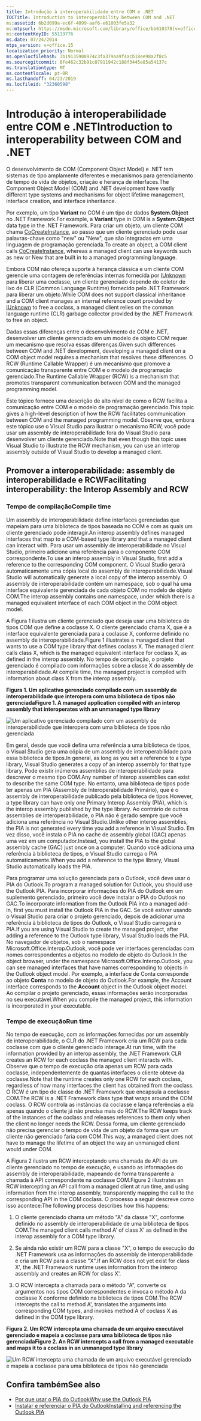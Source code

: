 ```yaml
---
title: Introdução à interoperabilidade entre COM e .NET
TOCTitle: Introduction to interoperability between COM and .NET
ms:assetid: 6b2d099a-ec6f-4099-aaf6-e61003fe5a32
ms:mtpsurl: https://msdn.microsoft.com/library/office/bb610378(v=office.15)
ms:contentKeyID: 55119776
ms.date: 07/24/2014
mtps_version: v=office.15
localization_priority: Normal
ms.openlocfilehash: 3b19135900974c3fa379aa9f4acb18ee98a2f8c5
ms.sourcegitcommit: 8fe462c32b91c87911942c188f3445e85a54137c
ms.translationtype: MT
ms.contentlocale: pt-BR
ms.lasthandoff: 04/23/2019
ms.locfileid: "32360598"
---
```

# <a name="introduction-to-interoperability-between-com-and-net"></a><span data-ttu-id="9b583-102">Introdução à interoperabilidade entre COM e .NET</span><span class="sxs-lookup"><span data-stu-id="9b583-102">Introduction to interoperability between COM and .NET</span></span>

<span data-ttu-id="9b583-103">O desenvolvimento de COM (Component Object Model) e .NET tem sistemas de tipo amplamente diferentes e mecanismos para gerenciamento de tempo de vida de objetos, criação e herança de interfaces.</span><span class="sxs-lookup"><span data-stu-id="9b583-103">The Component Object Model (COM) and .NET development have vastly different type systems and mechanisms for object lifetime management, interface creation, and interface inheritance.</span></span> 

<span data-ttu-id="9b583-104">Por exemplo, um tipo **Variant** no COM é um tipo de dados **System.Object** no .NET Framework.</span><span class="sxs-lookup"><span data-stu-id="9b583-104">For example, a **Variant** type in COM is a **System.Object** data type in the .NET Framework.</span></span> <span data-ttu-id="9b583-105">Para criar um objeto, um cliente COM chama [CoCreateInstance](https://docs.microsoft.com/windows/desktop/api/combaseapi/nf-combaseapi-cocreateinstance), ao passo que um cliente gerenciado pode usar palavras-chave como "new" ou "New", que são integradas em uma linguagem de programação gerenciada.</span><span class="sxs-lookup"><span data-stu-id="9b583-105">To create an object, a COM client calls [CoCreateInstance](https://docs.microsoft.com/windows/desktop/api/combaseapi/nf-combaseapi-cocreateinstance), whereas a managed client can use keywords such as new or New that are built in to a managed programming language.</span></span> 

<span data-ttu-id="9b583-106">Embora COM não ofereça suporte à herança clássica e um cliente COM gerencie uma contagem de referências internas fornecida por [IUnknown](https://docs.microsoft.com/windows/desktop/api/unknwn/nn-unknwn-iunknown) para liberar uma coclasse, um cliente gerenciado depende do coletor de lixo de CLR (Common Language Runtime) fornecido pelo .NET Framework para liberar um objeto.</span><span class="sxs-lookup"><span data-stu-id="9b583-106">While COM does not support classical inheritance and a COM client manages an internal reference count provided by [IUnknown](https://docs.microsoft.com/windows/desktop/api/unknwn/nn-unknwn-iunknown) to free a coclass, a managed client relies on the common language runtime (CLR) garbage collector provided by the .NET Framework to free an object.</span></span> 

<span data-ttu-id="9b583-107">Dadas essas diferenças entre o desenvolvimento de COM e .NET, desenvolver um cliente gerenciado em um modelo de objeto COM requer um mecanismo que resolva essas diferenças.</span><span class="sxs-lookup"><span data-stu-id="9b583-107">Given such differences between COM and .NET development, developing a managed client on a COM object model requires a mechanism that resolves these differences.</span></span> <span data-ttu-id="9b583-108">O RCW (Runtime Callable Wrapper) é um mecanismo que promove a comunicação transparente entre COM e o modelo de programação gerenciado.</span><span class="sxs-lookup"><span data-stu-id="9b583-108">The Runtime Callable Wrapper (RCW) is a mechanism that promotes transparent communication between COM and the managed programming model.</span></span>

<span data-ttu-id="9b583-109">Este tópico fornece uma descrição de alto nível de como o RCW facilita a comunicação entre COM e o modelo de programação gerenciado.</span><span class="sxs-lookup"><span data-stu-id="9b583-109">This topic gives a high-level description of how the RCW facilitates communication between COM and the managed programming model.</span></span> <span data-ttu-id="9b583-110">Observe que, embora este tópico use o Visual Studio para ilustrar o mecanismo RCW, você pode usar um assembly de interoperabilidade fora do Visual Studio para desenvolver um cliente gerenciado.</span><span class="sxs-lookup"><span data-stu-id="9b583-110">Note that even though this topic uses Visual Studio to illustrate the RCW mechanism, you can use an interop assembly outside of Visual Studio to develop a managed client.</span></span>

## <a name="facilitating-interoperability-the-interop-assembly-and-rcw"></a><span data-ttu-id="9b583-111">Promover a interoperabilidade: assembly de interoperabilidade e RCW</span><span class="sxs-lookup"><span data-stu-id="9b583-111">Facilitating interoperability: the Interop Assembly and RCW</span></span>

### <a name="compile-time"></a><span data-ttu-id="9b583-112">Tempo de compilação</span><span class="sxs-lookup"><span data-stu-id="9b583-112">Compile time</span></span>

<span data-ttu-id="9b583-113">Um assembly de interoperabilidade define interfaces gerenciadas que mapeiam para uma biblioteca de tipos baseada no COM e com as quais um cliente gerenciado pode interagir.</span><span class="sxs-lookup"><span data-stu-id="9b583-113">An interop assembly defines managed interfaces that map to a COM-based type library and that a managed client can interact with.</span></span> <span data-ttu-id="9b583-114">Para usar um assembly de interoperabilidade no Visual Studio, primeiro adicione uma referência para o componente COM correspondente.</span><span class="sxs-lookup"><span data-stu-id="9b583-114">To use an interop assembly in Visual Studio, first add a reference to the corresponding COM component.</span></span> <span data-ttu-id="9b583-115">O Visual Studio gerará automaticamente uma cópia local do assembly de interoperabilidade.</span><span class="sxs-lookup"><span data-stu-id="9b583-115">Visual Studio will automatically generate a local copy of the interop assembly.</span></span> <span data-ttu-id="9b583-116">O assembly de interoperabilidade contém um namespace, sob o qual há uma interface equivalente gerenciada de cada objeto COM no modelo de objeto COM.</span><span class="sxs-lookup"><span data-stu-id="9b583-116">The interop assembly contains one namespace, under which there is a managed equivalent interface of each COM object in the COM object model.</span></span> 

<span data-ttu-id="9b583-117">A Figura 1 ilustra um cliente gerenciado que deseja usar uma biblioteca de tipos COM que define a coclasse X. O cliente gerenciado chama X, que é a interface equivalente gerenciada para a coclasse X, conforme definido no assembly de interoperabilidade.</span><span class="sxs-lookup"><span data-stu-id="9b583-117">Figure 1 illustrates a managed client that wants to use a COM type library that defines coclass X. The managed client calls class X, which is the managed equivalent interface for coclass X, as defined in the interop assembly.</span></span> <span data-ttu-id="9b583-118">No tempo de compilação, o projeto gerenciado é compilado com informações sobre a classe X do assembly de interoperabilidade.</span><span class="sxs-lookup"><span data-stu-id="9b583-118">At compile time, the managed project is compiled with information about class X from the interop assembly.</span></span>

<span data-ttu-id="9b583-119">**Figura 1. Um aplicativo gerenciado compilado com um assembly de interoperabilidade que interopera com uma biblioteca de tipos não gerenciada**</span><span class="sxs-lookup"><span data-stu-id="9b583-119">**Figure 1. A managed application compiled with an interop assembly that interoperates with an unmanaged type library**</span></span>

![Um aplicativo gerenciado compilado com um assembly de interoperabilidade que interopera com uma biblioteca de tipos não gerenciada](media/pia-unmanaged-type-library.gif)
  
<span data-ttu-id="9b583-121">Em geral, desde que você defina uma referência a uma biblioteca de tipos, o Visual Studio gera uma cópia de um assembly de interoperabilidade para essa biblioteca de tipos.</span><span class="sxs-lookup"><span data-stu-id="9b583-121">In general, as long as you set a reference to a type library, Visual Studio generates a copy of an interop assembly for that type library.</span></span> <span data-ttu-id="9b583-122">Pode existir inúmeros assemblies de interoperabilidade para descrever o mesmo tipo COM.</span><span class="sxs-lookup"><span data-stu-id="9b583-122">Any number of interop assemblies can exist to describe the same COM type.</span></span> <span data-ttu-id="9b583-123">No entanto, uma biblioteca de tipos pode ter apenas um PIA (Assembly de Interoperabilidade Primário), que é o assembly de interoperabilidade publicado pela biblioteca de tipos.</span><span class="sxs-lookup"><span data-stu-id="9b583-123">However, a type library can have only one Primary Interop Assembly (PIA), which is the interop assembly published by the type library.</span></span> <span data-ttu-id="9b583-124">Ao contrário de outros assemblies de interoperabilidade, o PIA não é gerado sempre que você adiciona uma referência no Visual Studio.</span><span class="sxs-lookup"><span data-stu-id="9b583-124">Unlike other interop assemblies, the PIA is not generated every time you add a reference in Visual Studio.</span></span> <span data-ttu-id="9b583-125">Em vez disso, você instala o PIA no cache de assembly global (GAC) apenas uma vez em um computador.</span><span class="sxs-lookup"><span data-stu-id="9b583-125">Instead, you install the PIA to the global assembly cache (GAC) just once on a computer.</span></span> <span data-ttu-id="9b583-126">Quando você adiciona uma referência à biblioteca de tipos, o Visual Studio carrega o PIA automaticamente.</span><span class="sxs-lookup"><span data-stu-id="9b583-126">When you add a reference to the type library, Visual Studio automatically loads the PIA.</span></span>

<span data-ttu-id="9b583-127">Para programar uma solução gerenciada para o Outlook, você deve usar o PIA do Outlook.</span><span class="sxs-lookup"><span data-stu-id="9b583-127">To program a managed solution for Outlook, you should use the Outlook PIA.</span></span> <span data-ttu-id="9b583-128">Para incorporar informações do PIA do Outlook em um suplemento gerenciado, primeiro você deve instalar o PIA do Outlook no GAC.</span><span class="sxs-lookup"><span data-stu-id="9b583-128">To incorporate information from the Outlook PIA into a managed add-in, first you must install the Outlook PIA in the GAC.</span></span> <span data-ttu-id="9b583-129">Se você estiver usando o Visual Studio para criar o projeto gerenciado, depois de adicionar uma referência à biblioteca de tipos do Outlook, o Visual Studio carregará o PIA.</span><span class="sxs-lookup"><span data-stu-id="9b583-129">If you are using Visual Studio to create the managed project, after adding a reference to the Outlook type library, Visual Studio loads the PIA.</span></span> <span data-ttu-id="9b583-130">No navegador de objetos, sob o namespace Microsoft.Office.Interop.Outlook, você pode ver interfaces gerenciadas com nomes correspondentes a objetos no modelo de objeto do Outlook.</span><span class="sxs-lookup"><span data-stu-id="9b583-130">In the object browser, under the namespace Microsoft.Office.Interop.Outlook, you can see managed interfaces that have names corresponding to objects in the Outlook object model.</span></span> <span data-ttu-id="9b583-131">Por exemplo, a interface de Conta corresponde ao objeto **Conta** no modelo de objeto do Outlook.</span><span class="sxs-lookup"><span data-stu-id="9b583-131">For example, the Account interface corresponds to the **Account** object in the Outlook object model.</span></span> <span data-ttu-id="9b583-132">Ao compilar o projeto gerenciado, essas informações serão incorporadas no seu executável.</span><span class="sxs-lookup"><span data-stu-id="9b583-132">When you compile the managed project, this information is incorporated in your executable.</span></span>

### <a name="run-time"></a><span data-ttu-id="9b583-133">Tempo de execução</span><span class="sxs-lookup"><span data-stu-id="9b583-133">Run time</span></span>

<span data-ttu-id="9b583-134">No tempo de execução, com as informações fornecidas por um assembly de interoperabilidade, o CLR do .NET Framework cria um RCW para cada coclasse com que o cliente gerenciado interage.</span><span class="sxs-lookup"><span data-stu-id="9b583-134">At run time, with the information provided by an interop assembly, the .NET Framework CLR creates an RCW for each coclass the managed client interacts with.</span></span> <span data-ttu-id="9b583-135">Observe que o tempo de execução cria apenas um RCW para cada coclasse, independentemente de quantas interfaces o cliente obteve da coclasse.</span><span class="sxs-lookup"><span data-stu-id="9b583-135">Note that the runtime creates only one RCW for each coclass, regardless of how many interfaces the client has obtained from the coclass.</span></span> <span data-ttu-id="9b583-136">O RCW é um tipo de classe do .NET Framework que encapsula a coclasse COM.</span><span class="sxs-lookup"><span data-stu-id="9b583-136">The RCW is a .NET Framework class type that wraps around the COM coclass.</span></span> <span data-ttu-id="9b583-137">O RCW controla as instâncias da coclasse e lança referências a ela apenas quando o cliente já não precisa mais do RCW.</span><span class="sxs-lookup"><span data-stu-id="9b583-137">The RCW keeps track of the instances of the coclass and releases references to them only when the client no longer needs the RCW.</span></span> <span data-ttu-id="9b583-138">Dessa forma, um cliente gerenciado não precisa gerenciar o tempo de vida de um objeto da forma que um cliente não gerenciado faria com COM.</span><span class="sxs-lookup"><span data-stu-id="9b583-138">This way, a managed client does not have to manage the lifetime of an object the way an unmanaged client would under COM.</span></span>

<span data-ttu-id="9b583-139">A Figura 2 ilustra um RCW interceptando uma chamada de API de um cliente gerenciado no tempo de execução, e usando as informações do assembly de interoperabilidade, mapeando de forma transparente a chamada à API correspondente na coclasse COM.</span><span class="sxs-lookup"><span data-stu-id="9b583-139">Figure 2 illustrates an RCW intercepting an API call from a managed client at run time, and using information from the interop assembly, transparently mapping the call to the corresponding API in the COM coclass.</span></span> <span data-ttu-id="9b583-140">O processo a seguir descreve como isso acontece:</span><span class="sxs-lookup"><span data-stu-id="9b583-140">The following process describes how this happens:</span></span>

1.  <span data-ttu-id="9b583-141">O cliente gerenciado chama um método "A" da classe "X", conforme definido no assembly de interoperabilidade de uma biblioteca de tipos COM.</span><span class="sxs-lookup"><span data-stu-id="9b583-141">The managed client calls method A' of class X' as defined in the interop assembly for a COM type library.</span></span>

2.  <span data-ttu-id="9b583-142">Se ainda não existir um RCW para a classe "X", o tempo de execução do .NET Framework usa as informações do assembly de interoperabilidade e cria um RCW para a classe "X".</span><span class="sxs-lookup"><span data-stu-id="9b583-142">If an RCW does not yet exist for class X', the .NET Framework runtime uses information from the interop assembly and creates an RCW for class X'.</span></span>

3.  <span data-ttu-id="9b583-143">O RCW intercepta a chamada para o método "A", converte os argumentos nos tipos COM correspondentes e invoca o método A da coclasse X conforme definido na biblioteca de tipos COM.</span><span class="sxs-lookup"><span data-stu-id="9b583-143">The RCW intercepts the call to method A', translates the arguments into corresponding COM types, and invokes method A of coclass X as defined in the COM type library.</span></span>

<span data-ttu-id="9b583-144">**Figura 2. Um RCW intercepta uma chamada de um arquivo executável gerenciado e mapeia a coclasse para uma biblioteca de tipos não gerenciada**</span><span class="sxs-lookup"><span data-stu-id="9b583-144">**Figure 2. An RCW intercepts a call from a managed executable and maps it to a coclass in an unmanaged type library**</span></span>

![Um RCW intercepta uma chamada de um arquivo executável gerenciado e mapeia a coclasse para uma biblioteca de tipos não gerenciada](media/pia-unmanaged-type-library-2.gif)
  

## <a name="see-also"></a><span data-ttu-id="9b583-146">Confira também</span><span class="sxs-lookup"><span data-stu-id="9b583-146">See also</span></span>

- [<span data-ttu-id="9b583-147">Por que usar o PIA do Outlook</span><span class="sxs-lookup"><span data-stu-id="9b583-147">Why use the Outlook PIA</span></span>](why-use-the-outlook-pia.md)
- [<span data-ttu-id="9b583-148">Instalar e referenciar o PIA do Outlook</span><span class="sxs-lookup"><span data-stu-id="9b583-148">Installing and referencing the Outlook PIA</span></span>](installing-and-referencing-the-outlook-pia.md)

